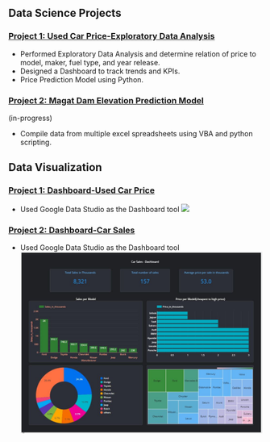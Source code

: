 

## **Data Science Projects**
### [Project 1: Used Car Price-Exploratory Data Analysis](https://www.kaggle.com/code/nathanpaulbustamante/car-price-prediction-linear-regressionrfe)
- Performed Exploratory Data Analysis and determine relation of price to model, maker, fuel type, and year release.
- Designed a Dashboard to track trends and KPIs.
- Price Prediction Model using Python.

### [Project 2: Magat Dam Elevation Prediction Model](https://github.com/nathanpaul423/Project-Magat-Reservoir-Elevation-prediction)
(in-progress)
- Compile data from multiple excel spreadsheets using VBA and python scripting.


## **Data Visualization**
### [Project 1: Dashboard-Used Car Price](https://datastudio.google.com/reporting/0cb0e99e-9d99-438e-b9f2-03be31c4c9c5)
- Used Google Data Studio as the Dashboard tool
![](https://github.com/nathanpaul423/Nathan-Paul-Portfolio/blob/main/images/Dashboard.JPG)

### [Project 2: Dashboard-Car Sales](https://datastudio.google.com/reporting/a43334be-5c1b-475f-889a-7391a34ad7c7)
- Used Google Data Studio as the Dashboard tool
![](https://github.com/nathanpaul423/Nathan-Paul-Bustamante-Portfolio/blob/main/images/Dashboard2.JPG)
